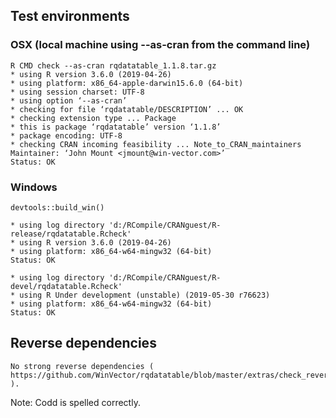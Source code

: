 


## Test environments

###  OSX (local machine using --as-cran from the command line)

    R CMD check --as-cran rqdatatable_1.1.8.tar.gz
    * using R version 3.6.0 (2019-04-26)
    * using platform: x86_64-apple-darwin15.6.0 (64-bit)
    * using session charset: UTF-8
    * using option ‘--as-cran’
    * checking for file ‘rqdatatable/DESCRIPTION’ ... OK
    * checking extension type ... Package
    * this is package ‘rqdatatable’ version ‘1.1.8’
    * package encoding: UTF-8
    * checking CRAN incoming feasibility ... Note_to_CRAN_maintainers
    Maintainer: ‘John Mount <jmount@win-vector.com>’
    Status: OK


### Windows 

    devtools::build_win()
    
    * using log directory 'd:/RCompile/CRANguest/R-release/rqdatatable.Rcheck'
    * using R version 3.6.0 (2019-04-26)
    * using platform: x86_64-w64-mingw32 (64-bit)
    Status: OK
    
    * using log directory 'd:/RCompile/CRANguest/R-devel/rqdatatable.Rcheck'
    * using R Under development (unstable) (2019-05-30 r76623)
    * using platform: x86_64-w64-mingw32 (64-bit)
    Status: OK

## Reverse dependencies

    No strong reverse dependencies ( https://github.com/WinVector/rqdatatable/blob/master/extras/check_reverse_dependencies.md ).

Note: Codd is spelled correctly.

